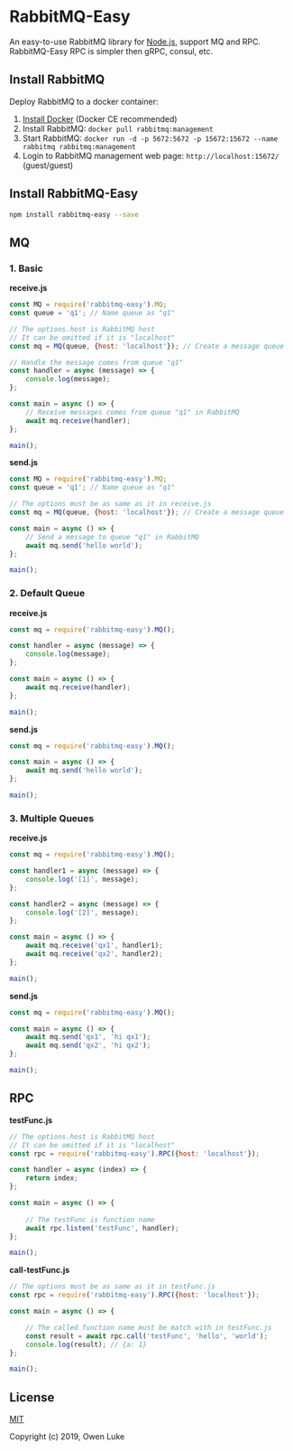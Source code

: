 
# RabbitMQ-Easy

An easy-to-use RabbitMQ library for [Node.js](https://nodejs.org), support MQ and RPC. RabbitMQ-Easy RPC is simpler then gRPC, consul, etc.

## Install RabbitMQ 

Deploy RabbitMQ to a docker container:

1. [Install Docker](https://docs.docker.com/v17.09/engine/installation/#supported-platforms) (Docker CE recommended)
2. Install RabbitMQ: `docker pull rabbitmq:management`
3. Start RabbitMQ: `docker run -d -p 5672:5672 -p 15672:15672 --name rabbitmq rabbitmq:management`
4. Login to RabbitMQ management web page: `http://localhost:15672/` (guest/guest)


## Install RabbitMQ-Easy

```bash
npm install rabbitmq-easy --save
```

## MQ

### 1. Basic

**receive.js**

```js
const MQ = require('rabbitmq-easy').MQ;
const queue = 'q1'; // Name queue as "q1"

// The options.host is RabbitMQ host
// It can be omitted if it is "localhost"
const mq = MQ(queue, {host: 'localhost'}); // Create a message queue

// Handle the message comes from queue "q1"
const handler = async (message) => {
    console.log(message);
};

const main = async () => {
    // Receive messages comes from queue "q1" in RabbitMQ
    await mq.receive(handler);
};

main();
```

**send.js**

```js
const MQ = require('rabbitmq-easy').MQ;
const queue = 'q1'; // Name queue as "q1"

// The options must be as same as it in receive.js
const mq = MQ(queue, {host: 'localhost'}); // Create a message queue

const main = async () => {
    // Send a message to queue "q1" in RabbitMQ
    await mq.send('hello world');
};

main();
```

### 2. Default Queue

**receive.js**

```js
const mq = require('rabbitmq-easy').MQ();

const handler = async (message) => {
    console.log(message);
};

const main = async () => {
    await mq.receive(handler);
};

main();
```

**send.js**

```js
const mq = require('rabbitmq-easy').MQ();

const main = async () => {
    await mq.send('hello world');
};

main();
```

### 3. Multiple Queues

**receive.js**

```js
const mq = require('rabbitmq-easy').MQ();

const handler1 = async (message) => {
    console.log('[1]', message);
};

const handler2 = async (message) => {
    console.log('[2]', message);
};

const main = async () => {
    await mq.receive('qx1', handler1);
    await mq.receive('qx2', handler2);
};

main();
```

**send.js**

```js
const mq = require('rabbitmq-easy').MQ();

const main = async () => {
    await mq.send('qx1', 'hi qx1');
    await mq.send('qx2', 'hi qx2');
};

main();
```

## RPC

**testFunc.js**

```js
// The options.host is RabbitMQ host
// It can be omitted if it is "localhost"
const rpc = require('rabbitmq-easy').RPC({host: 'localhost'});

const handler = async (index) => {
    return index;
};

const main = async () => {
    
    // The testFunc is function name
    await rpc.listen('testFunc', handler);
};

main();
```

**call-testFunc.js**

```js
// The options must be as same as it in testFunc.js
const rpc = require('rabbitmq-easy').RPC({host: 'localhost'});

const main = async () => {    

    // The called function name must be match with in testFunc.js
    const result = await rpc.call('testFunc', 'hello', 'world');
    console.log(result); // {a: 1}
};

main();
```

## License

[MIT](LICENSE)

Copyright (c) 2019, Owen Luke
